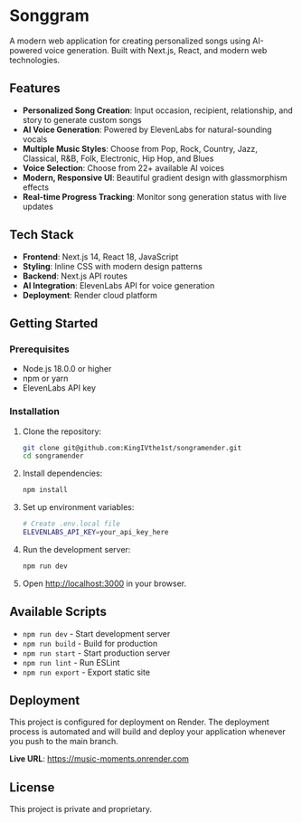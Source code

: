 # Songgram

A modern web application for creating personalized songs using AI-powered voice generation. Built with Next.js, React, and modern web technologies.

## Features

- **Personalized Song Creation**: Input occasion, recipient, relationship, and story to generate custom songs
- **AI Voice Generation**: Powered by ElevenLabs for natural-sounding vocals
- **Multiple Music Styles**: Choose from Pop, Rock, Country, Jazz, Classical, R&B, Folk, Electronic, Hip Hop, and Blues
- **Voice Selection**: Choose from 22+ available AI voices
- **Modern, Responsive UI**: Beautiful gradient design with glassmorphism effects
- **Real-time Progress Tracking**: Monitor song generation status with live updates

## Tech Stack

- **Frontend**: Next.js 14, React 18, JavaScript
- **Styling**: Inline CSS with modern design patterns
- **Backend**: Next.js API routes
- **AI Integration**: ElevenLabs API for voice generation
- **Deployment**: Render cloud platform

## Getting Started

### Prerequisites

- Node.js 18.0.0 or higher
- npm or yarn
- ElevenLabs API key

### Installation

1. Clone the repository:
   ```bash
   git clone git@github.com:KingIVthe1st/songramender.git
   cd songramender
   ```

2. Install dependencies:
   ```bash
   npm install
   ```

3. Set up environment variables:
   ```bash
   # Create .env.local file
   ELEVENLABS_API_KEY=your_api_key_here
   ```

4. Run the development server:
   ```bash
   npm run dev
   ```

5. Open [http://localhost:3000](http://localhost:3000) in your browser.

## Available Scripts

- `npm run dev` - Start development server
- `npm run build` - Build for production
- `npm run start` - Start production server
- `npm run lint` - Run ESLint
- `npm run export` - Export static site

## Deployment

This project is configured for deployment on Render. The deployment process is automated and will build and deploy your application whenever you push to the main branch.

**Live URL**: https://music-moments.onrender.com

## License

This project is private and proprietary.
